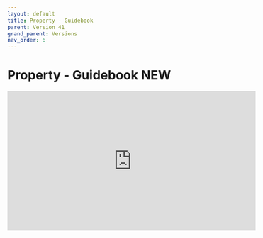 ```yaml
---
layout: default
title: Property - Guidebook
parent: Version 41
grand_parent: Versions
nav_order: 6
---
```


# Property - Guidebook <span class="label label-purple">NEW</span>

<iframe width="560" height="315" src="https://www.youtube.com/embed/Hau4M7E1EZE" title="YouTube video player" frameborder="0" allow="accelerometer; autoplay; clipboard-write; encrypted-media; gyroscope; picture-in-picture; web-share" allowfullscreen></iframe>
